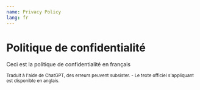 ```yaml
---
name: Privacy Policy
lang: fr
---
```


# Politique de confidentialité

Ceci est la politique de confidentialité en français

<small class="is-size-7">Traduit à l'aide de ChatGPT, des erreurs peuvent subsister. - Le texte officiel s'appliquant est disponible en anglais.</small>